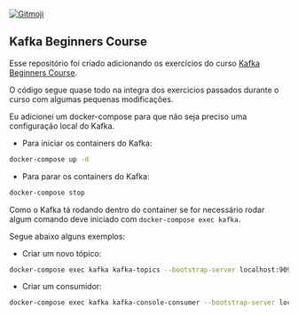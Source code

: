<a href="https://gitmoji.carloscuesta.me">
  <img src="https://img.shields.io/badge/gitmoji-%20😜%20😍-FFDD67.svg?style=flat-square" alt="Gitmoji">
</a>

## Kafka Beginners Course

Esse repositório foi criado adicionando os exercícios do curso [Kafka Beginners Course](https://www.udemy.com/course/apache-kafka).

O código segue quase todo na integra dos exercicios passados durante o curso com algumas pequenas modificações.

Eu adicionei um docker-compose para que não seja preciso uma configuração local do Kafka.
- Para iniciar os containers do Kafka:
```bash
docker-compose up -d
```
- Para parar os containers do Kafka:
```bash
docker-compose stop
```

Como o Kafka tá rodando dentro do container se for necessário rodar algum comando deve iniciado com `docker-compose exec kafka`.

Segue abaixo alguns exemplos:
- Criar um novo tópico:
```bash
docker-compose exec kafka kafka-topics --bootstrap-server localhost:9092 --topic first_topic --create --partitions 3 --replication-factor 1
```

- Criar um consumidor:
```bash
docker-compose exec kafka kafka-console-consumer --bootstrap-server localhost:29092 --topic first_topic --group tutorial1 --property print.key=true --property key.separator='|' --from-beginning
```